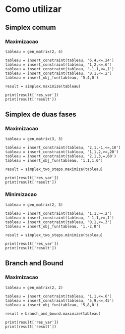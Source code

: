 Como utilizar
============================================

## Simplex comum

### Maximizacao

    tableau = gen_matrix(2, 4)

    tableau = insert_constraint(tableau, '6,4,<=,24')
    tableau = insert_constraint(tableau, '1,2,<=,6')
    tableau = insert_constraint(tableau, '-1,1,<=,1')
    tableau = insert_constraint(tableau, '0,1,<=,2')
    tableau = insert_obj_fun(tableau, '5,4,0')

    result = simplex.maximize(tableau)

    print(result['res_var'])
    print(result['result'])

## Simplex de duas fases

### Maximizacao

    tableau = gen_matrix(3, 3)

    tableau = insert_constraint(tableau, '2,1,-1,<=,10')
    tableau = insert_constraint(tableau, '1,1,2,>=,20')
    tableau = insert_constraint(tableau, '2,1,3,=,60')
    tableau = insert_obj_fun(tableau, '1,1,1,0')

    result = simplex_two_steps.maximize(tableau)

    print(result['res_var'])
    print(result['result'])
    
### Minimizacao
    
    tableau = gen_matrix(2, 3)

    tableau = insert_constraint(tableau, '1,1,>=,2')
    tableau = insert_constraint(tableau, '-1,1,>=,1')
    tableau = insert_constraint(tableau, '0,1,<=,3')
    tableau = insert_obj_fun(tableau, '1,-2,0')

    result = simplex_two_steps.minimize(tableau)

    print(result['res_var'])
    print(result['result'])

## Branch and Bound

### Maximizacao

    tableau = gen_matrix(2, 2)

    tableau = insert_constraint(tableau, '1,1,<=,6')
    tableau = insert_constraint(tableau, '5,9,<=,45')
    tableau = insert_obj_fun(tableau, '5,8,0')

    result = branch_and_bound.maximize(tableau)

    print(result['res_var'])
    print(result['result'])